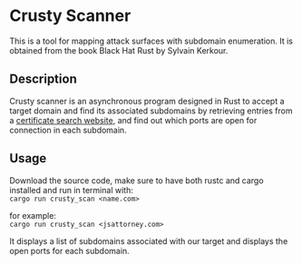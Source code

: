 # Crusty Scanner

This is a tool for mapping attack surfaces with subdomain enumeration. It is obtained from the book Black Hat Rust by Sylvain Kerkour.

## Description
Crusty scanner is an asynchronous program designed in Rust to accept a target domain and find its associated subdomains by retrieving entries from a [certificate search website](https://crt.sh), and find out which ports are open for connection in each subdomain.

## Usage

Download the source code, make sure to have both rustc and cargo installed and run in terminal with:  
`cargo run crusty_scan <name.com>`

for example:  
`cargo run crusty_scan <jsattorney.com>`

It displays a list of subdomains associated with our target and displays the open ports for each subdomain.

